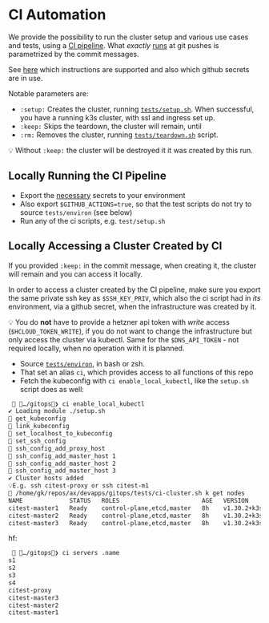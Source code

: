 # CI Automation

We provide the possibility to run the cluster setup and various use cases and
tests, using a [CI pipeline](../.github/workflows/ci.yml). What _exactly_
[runs](https://github.com/axgkl/hk3sf/actions/runs/10841564368/job/30085787805)
at git pushes is parametrized by the commit messages.

See [here](../.github/workflows/ci.yml) which instructions are supported and also which github secrets are in use.

Notable parameters are:

- `:setup:` Creates the cluster, running [`tests/setup.sh`](../tests/setup.sh). When successful, you have a running k3s cluster, with ssl and ingress set up.
- `:keep:` Skips the teardown, the cluster will remain, until
- `:rm:` Removes the cluster, running [`tests/teardown.sh`](../tests/teardown.sh) script.

💡 Without `:keep:` the cluster will be destroyed it it was created by this run.

## Locally Running the CI Pipeline

- Export the [necessary](../.github/workflows/ci.yml) secrets to your environment
- Also export `$GITHUB_ACTIONS=true`, so that the test scripts do not try to source `tests/environ` (see below)
- Run any of the ci scripts, e.g. `test/setup.sh`

## Locally Accessing a Cluster Created by CI

If you provided `:keep:` in the commit message, when creating it, the cluster will remain and you can access it locally.

In order to access a cluster created by the CI pipeline, make sure you export the same private ssh key as `$SSH_KEY_PRIV`, which also the ci script had in _its_ environment, via a github secret, when the infrastructure was created by it.

💡 You do **not** have to provide a hetzner api token with _write_ access (`$HCLOUD_TOKEN_WRITE`), if you do not want to change the infrastructure but only access the cluster via kubectl. Same for the `$DNS_API_TOKEN` - not required locally, when no operation with it is planned.

- Source [`tests/environ`](../tests/environ), in bash or zsh.
- That set an alias `ci`, which provides access to all functions of this repo
- Fetch the kubeconfig with `ci enable_local_kubectl`, like the `setup.sh` script does as well:

```bash
  …/gitops❯ ci enable_local_kubectl                                          ✘!?
✔️ Loading module ./setup.sh
󰊕 get_kubeconfig
󰊕 link_kubeconfig
󰊕 set_localhost_to_kubeconfig
󰊕 set_ssh_config
󰊕 ssh_config_add_proxy_host
󰊕 ssh_config_add_master_host 1
󰊕 ssh_config_add_master_host 2
󰊕 ssh_config_add_master_host 3
✔️ Cluster hosts added
💡E.g. ssh citest-proxy or ssh citest-m1
󰊕 /home/gk/repos/ax/devapps/gitops/tests/ci-cluster.sh k get nodes
NAME             STATUS   ROLES                       AGE   VERSION
citest-master1   Ready    control-plane,etcd,master   8h    v1.30.2+k3s2
citest-master2   Ready    control-plane,etcd,master   8h    v1.30.2+k3s2
citest-master3   Ready    control-plane,etcd,master   8h    v1.30.2+k3s2

```

hf:

```bash
  …/gitops❯ ci servers .name                                                  ?⇡
s1
s2
s3
s4
citest-proxy
citest-master3
citest-master2
citest-master1
```


